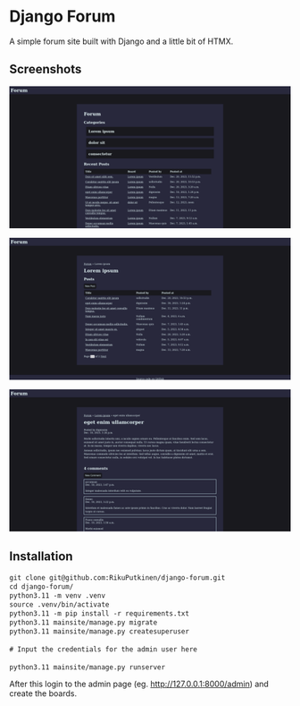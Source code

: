 # Django Forum

A simple forum site built with Django and a little bit of HTMX.

## Screenshots

![A screenshot of the home page](https://github.com/RikuPutkinen/django-forum/blob/main/screenshots/index.png?raw=true)

![A screenshot of the board page](https://github.com/RikuPutkinen/django-forum/blob/main/screenshots/board.png?raw=true)

![A screenshot of the post page](https://github.com/RikuPutkinen/django-forum/blob/main/screenshots/post.png?raw=true)

## Installation

```
git clone git@github.com:RikuPutkinen/django-forum.git
cd django-forum/
python3.11 -m venv .venv
source .venv/bin/activate
python3.11 -m pip install -r requirements.txt 
python3.11 mainsite/manage.py migrate
python3.11 mainsite/manage.py createsuperuser

# Input the credentials for the admin user here

python3.11 mainsite/manage.py runserver
```

After this login to the admin page (eg. http://127.0.0.1:8000/admin) and create the boards.